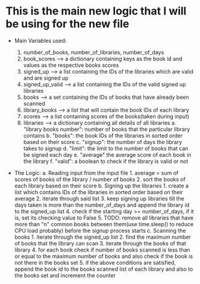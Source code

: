 # This is the main new logic that I will be using for the new file

- Main Variables used:
	1. number_of_books, number_of_libraries, number_of_days
	2. book_scores --> a dictionary containing keys as the book id and values as the respective books scores
	3. signed_up --> a list containing the IDs of the libraries which are valid and are signed up
	4. signed_up_valid --> a list containing the IDs of the valid signed up libraries
	5. books --> a set containing the IDs of books that have already been scanned
	6. library_books --> a list that will contain the book IDs of each library
	7. scores --> a list containing scores of the books(taken during input)
	8. libraries --> a dictionary containing all details of all libraries
		a. "library books number": number of books that the particular library contains
		b. "books": the book IDs of the libraries in sorted order based on their score
		c. "signup": the number of days the library takes to signup
		d. "limit": the limit to the number of books that can be signed each day
		e. "average" the average score of each book in the library
		f. "valid": a boolean to check if the library is valid or not

- The Logic:
	a. Reading input from the input file
		1. average = sum of scores of books of the library / number of books
		2. sort the books of each library based on their score
	b. Signing up the libraries
		1. create a list which contains IDs of the libraries in sorted order based on their average
		2. iterate through said list
		3. keep signing up libraries till the days taken is more than the number_of_days and append the library id to the signed_up list
		4. check if the starting day >= number_of_days, if it is, set its checking value to False
		5. TODO: remove all libraries that have more than "n" common books between them(use time.sleep() to reduce CPU load probably) before the signup process starts
	c. Scanning the books
		1. iterate through the signed_up list
		2. find the maximum number of books that the library can scan
		3. iterate through the books of that library
		4. for each book check if number of books scanned is less than or equal to the maximum number of books and also check if the book is not there in the books set
		5. if the above conditions are satisfied, append the book id to the books scanned list of each library and also to the books set and increment the counter